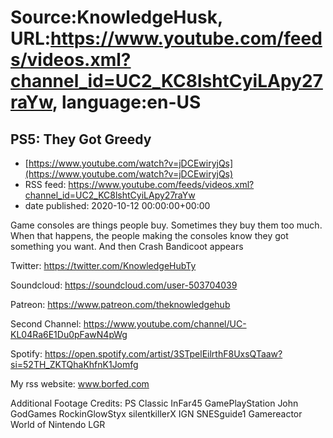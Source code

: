# Source:KnowledgeHusk, URL:https://www.youtube.com/feeds/videos.xml?channel_id=UC2_KC8lshtCyiLApy27raYw, language:en-US

## PS5: They Got Greedy
 - [https://www.youtube.com/watch?v=jDCEwiryjQs](https://www.youtube.com/watch?v=jDCEwiryjQs)
 - RSS feed: https://www.youtube.com/feeds/videos.xml?channel_id=UC2_KC8lshtCyiLApy27raYw
 - date published: 2020-10-12 00:00:00+00:00

Game consoles are things people buy. Sometimes they buy them too much. When that happens, the people making the consoles know they got something you want.
And then Crash Bandicoot appears

Twitter: https://twitter.com/KnowledgeHubTy

Soundcloud: https://soundcloud.com/user-503704039

Patreon: https://www.patreon.com/theknowledgehub

Second Channel: https://www.youtube.com/channel/UC-KL04Ra6E1Du0pFawN4pWg

Spotify: https://open.spotify.com/artist/3STpelEilrthF8UxsQTaaw?si=52TH_ZKTQhaKhfnK1Jomfg

My rss website: www.borfed.com

Additional Footage Credits:
PS Classic
InFar45
GamePlayStation
John GodGames
RockinGlowStyx
silentkillerX
IGN
SNESguide1
Gamereactor
World of Nintendo
LGR


